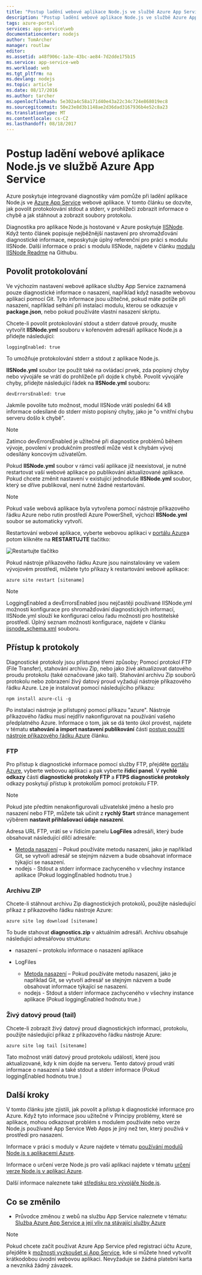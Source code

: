 ```yaml
---
title: "Postup ladění webové aplikace Node.js ve službě Azure App Service"
description: "Postup ladění webové aplikace Node.js ve službě Azure App Service."
tags: azure-portal
services: app-service\web
documentationcenter: nodejs
author: TomArcher
manager: routlaw
editor: 
ms.assetid: a48f906c-1a3e-43bc-ae84-7d2dde175b15
ms.service: app-service-web
ms.workload: web
ms.tgt_pltfrm: na
ms.devlang: nodejs
ms.topic: article
ms.date: 08/17/2016
ms.author: tarcher
ms.openlocfilehash: 5e302a4c58a171d40e43a22c34c724e868019ec8
ms.sourcegitcommit: 50e23e8d3b1148ae2d36dad3167936b4e52c8a23
ms.translationtype: MT
ms.contentlocale: cs-CZ
ms.lasthandoff: 08/18/2017
---
```

# <a name="how-to-debug-a-nodejs-web-app-in-azure-app-service"></a>Postup ladění webové aplikace Node.js ve službě Azure App Service
Azure poskytuje integrované diagnostiky vám pomůže při ladění aplikace Node.js ve [Azure App Service](http://go.microsoft.com/fwlink/?LinkId=529714) webové aplikace. V tomto článku se dozvíte, jak povolit protokolování stdout a stderr, v prohlížeči zobrazit informace o chybě a jak stáhnout a zobrazit soubory protokolu.

Diagnostika pro aplikace Node.js hostované v Azure poskytuje [IISNode]. Když tento článek popisuje nejběžnější nastavení pro shromažďování diagnostické informace, neposkytuje úplný referenční pro práci s modulu IISNode. Další informace o práci s modulu IISNode, najdete v článku [modulu IISNode Readme] na Githubu.

<a id="enablelogging"></a>

## <a name="enable-logging"></a>Povolit protokolování
Ve výchozím nastavení webové aplikace služby App Service zaznamená pouze diagnostické informace o nasazení, například když nasadíte webovou aplikaci pomocí Git. Tyto informace jsou užitečné, pokud máte potíže při nasazení, například selhání při instalaci modulu, kterou se odkazuje v **package.json**, nebo pokud používáte vlastní nasazení skriptu.

Chcete-li povolit protokolování stdout a stderr datové proudy, musíte vytvořit **IISNode.yml** souboru v kořenovém adresáři aplikace Node.js a přidejte následující:

    loggingEnabled: true

To umožňuje protokolování stderr a stdout z aplikace Node.js.

**IISNode.yml** soubor lze použít také na ovládací prvek, zda popisný chyby nebo vývojáře se vrátí do prohlížeče při dojde k chybě. Povolit vývojáře chyby, přidejte následující řádek na **IISNode.yml** souboru:

    devErrorsEnabled: true

Jakmile povolíte tuto možnost, modul IISNode vrátí poslední 64 kB informace odesílané do stderr místo popisný chyby, jako je "o vnitřní chybu serveru došlo k chybě".

> [!NOTE]
> Zatímco devErrorsEnabled je užitečné při diagnostice problémů během vývoje, povolení v produkčním prostředí může vést k chybám vývoj odesílány koncovým uživatelům.
> 
> 

Pokud **IISNode.yml** soubor v rámci vaší aplikace již neexistoval, je nutné restartovat vaší webové aplikace po publikování aktualizované aplikace. Pokud chcete změnit nastavení v existující jednoduše **IISNode.yml** soubor, který se dříve publikoval, není nutné žádné restartování.

> [!NOTE]
> Pokud vaše webová aplikace byla vytvořena pomocí nástroje příkazového řádku Azure nebo rutin prostředí Azure PowerShell, výchozí **IISNode.yml** soubor se automaticky vytvoří.
> 
> 

Restartování webové aplikace, vyberte webovou aplikaci v [portálu Azure](https://portal.azure.com)a potom klikněte na **RESTARTUJTE** tlačítko:

![Restartujte tlačítko][restart-button]

Pokud nástroje příkazového řádku Azure jsou nainstalovány ve vašem vývojovém prostředí, můžete tyto příkazy k restartování webové aplikace:

    azure site restart [sitename]

> [!NOTE]
> LoggingEnabled a devErrorsEnabled jsou nejčastěji používané IISNode.yml možnosti konfigurace pro shromažďování diagnostických informací, IISNode.yml slouží ke konfiguraci celou řadu možností pro hostitelské prostředí. Úplný seznam možností konfigurace, najdete v článku [iisnode_schema.xml](https://github.com/tjanczuk/iisnode/blob/master/src/config/iisnode_schema.xml) souboru.
> 
> 

<a id="viewlogs"></a>

## <a name="accessing-logs"></a>Přístup k protokoly
Diagnostické protokoly jsou přístupné třemi způsoby; Pomocí protokol FTP (File Transfer), stahování archivu Zip, nebo jako živé aktualizovat datového proudu protokolu (také označované jako tail). Stahování archivu Zip souborů protokolu nebo zobrazení živý datový proud vyžadují nástroje příkazového řádku Azure. Lze je instalovat pomocí následujícího příkazu:

    npm install azure-cli -g

Po instalaci nástroje je přístupný pomocí příkazu "azure". Nástroje příkazového řádku musí nejdřív nakonfigurovat na používání vašeho předplatného Azure. Informace o tom, jak se dá tento úkol provést, najdete v tématu **stahování a import nastavení publikování** části [postup použití nástroje příkazového řádku Azure](../xplat-cli-connect.md) článku.

### <a name="ftp"></a>FTP
Pro přístup k diagnostické informace pomocí služby FTP, přejděte [portálu Azure](https://portal.azure.com), vyberte webovou aplikaci a pak vyberte **řídicí panel**. V **rychlé odkazy** části **diagnostické protokoly FTP** a **FTPS diagnostické protokoly** odkazy poskytují přístup k protokolům pomocí protokolu FTP.

> [!NOTE]
> Pokud jste předtím nenakonfigurovali uživatelské jméno a heslo pro nasazení nebo FTP, můžete tak učinit z **rychlý Start** stránce management výběrem **nastavit přihlašovací údaje nasazení**.
> 
> 

Adresa URL FTP, vrátí se v řídicím panelu **LogFiles** adresáři, který bude obsahovat následující dílčí adresáře:

* [Metoda nasazení](web-sites-deploy.md) – Pokud používáte metodu nasazení, jako je například Git, se vytvoří adresář se stejným názvem a bude obsahovat informace týkající se nasazení.
* nodejs - Stdout a stderr informace zachyceného v všechny instance aplikace (Pokud loggingEnabled hodnotu true.)

### <a name="zip-archive"></a>Archivu ZIP
Chcete-li stáhnout archivu Zip diagnostických protokolů, použijte následující příkaz z příkazového řádku nástroje Azure:

    azure site log download [sitename]

To bude stahovat **diagnostics.zip** v aktuálním adresáři. Archivu obsahuje následující adresářovou strukturu:

* nasazení – protokolu informace o nasazení aplikace
* LogFiles
  
  * [Metoda nasazení](web-sites-deploy.md) – Pokud používáte metodu nasazení, jako je například Git, se vytvoří adresář se stejným názvem a bude obsahovat informace týkající se nasazení.
  * nodejs - Stdout a stderr informace zachyceného v všechny instance aplikace (Pokud loggingEnabled hodnotu true.)

### <a name="live-stream-tail"></a>Živý datový proud (tail)
Chcete-li zobrazit živý datový proud diagnostických informací, protokolu, použijte následující příkaz z příkazového řádku nástroje Azure:

    azure site log tail [sitename]

Tato možnost vrátí datový proud protokolu událostí, které jsou aktualizované, kdy k nim dojde na serveru. Tento datový proud vrátí informace o nasazení a také stdout a stderr informace (Pokud loggingEnabled hodnotu true.)

<a id="nextsteps"></a>

## <a name="next-steps"></a>Další kroky
V tomto článku jste zjistili, jak povolit a přístup k diagnostické informace pro Azure. Když tyto informace jsou užitečné v Principy problémy, které se aplikace, mohou odkazovat problém s modulem používáte nebo verze Node.js používané App Service Web Apps je jiný než ten, který používá v prostředí pro nasazení.

Informace v práci s moduly v Azure najdete v tématu [používání modulů Node.js s aplikacemi Azure](../nodejs-use-node-modules-azure-apps.md).

Informace o určení verze Node.js pro vaši aplikaci najdete v tématu [určení verze Node.js v aplikaci Azure].

Další informace naleznete také [středisku pro vývojáře Node.js](/develop/nodejs/).

## <a name="whats-changed"></a>Co se změnilo
* Průvodce změnou z webů na službu App Service naleznete v tématu: [Služba Azure App Service a její vliv na stávající služby Azure](http://go.microsoft.com/fwlink/?LinkId=529714)

> [!NOTE]
> Pokud chcete začít používat Azure App Service před registrací účtu Azure, přejděte k [možnosti vyzkoušet si App Service](https://azure.microsoft.com/try/app-service/), kde si můžete hned vytvořit krátkodobou úvodní webovou aplikaci. Nevyžaduje se žádná platební karta a nevzniká žádný závazek.
> 
> 

[IISNode]: https://github.com/tjanczuk/iisnode
[modulu IISNode Readme]: https://github.com/tjanczuk/iisnode#readme
[How to Use The Azure Command-Line Interface]:../cli-install-nodejs.md
[Using Node.js Modules with Azure Applications]: ../nodejs-use-node-modules-azure-apps.md
[určení verze Node.js v aplikaci Azure]: ../nodejs-specify-node-version-azure-apps.md

[restart-button]: ./media/web-sites-nodejs-debug/restartbutton.png

